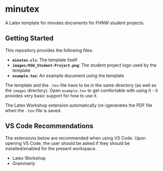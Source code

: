 # minutex

A Latex template for minutes documents for FHNW student projects.

## Getting Started

This repository provides the following files:

* **`minutes.cls`**: The template itself
* **`images/HSW_Student-Project.png`**: The student project logo used by the template
* **`example.tex`**: An example document using the template

The template and the `.tex`-file have to be in the same directory (as well as the `images` directory). Open `example.tex` to get comfortable with using it - it provides very basic support for how to use it.

The Latex Workshop extension automatically (re-)generates the PDF file when the `.tex`-file is saved.

## VS Code Recommendations

The extensions below are recommended when using VS Code. Upon opening VS Code, the user should be asked if they should be installed/enabled for the present workspace.

* Latex Workshop
* Grammarly